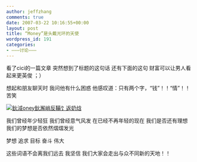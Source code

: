 ```yaml
---
author: jeffzhang
comments: true
date: 2007-03-22 10:16:55+00:00
layout: post
title: “Money”是头戴光环的天使
wordpress_id: 191
categories:
- ———讨论———
---
```


[](http://photo.blog.sina.com.cn/showpic.html#blogid=57f943110100073u&url=http://static2.photo.sina.com.cn/orignal/57f94311301b0a811a0c1)看了cici的一篇文章
 突然想到了标题的这句话
 还有下面的这句
 财富可以让男人看起来更英俊
 ；）

想起和朋友聊天时
 我问他有什么困惑
 他感叹道：只有两个字，“钱”！！“情”！！
 苦笑

[![鈥淢oney鈥澥峭反鞴饣返奶焓](http://simg.sinajs.cn/blog7style/images/common/sg_trans.gif)](http://photo.blog.sina.com.cn/showpic.html#blogid=57f943110100073u&url=http://static2.photo.sina.com.cn/orignal/57f94311301b0a811a0c1)

我们曾经年少轻狂
 我们曾经意气风发
 在已经不再年轻的现在
 我们是否还有理想
 我们的梦想是否依然熠熠发光

梦想 追求 目标 奋斗 伟大

 这些词语不会离我们远去
 我坚信
 我们大家会走出与众不同新的天地！！
